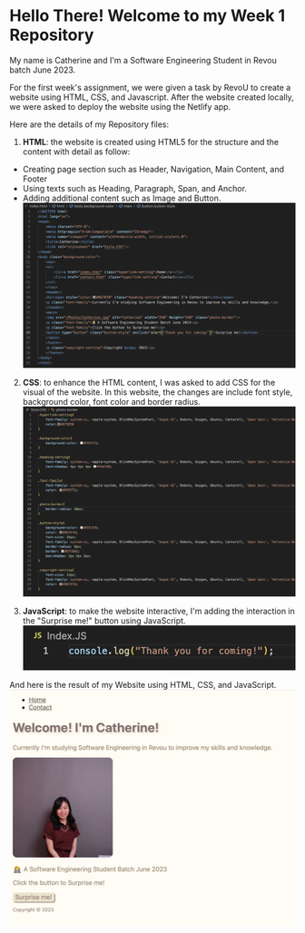 # Hello There! Welcome to my Week 1 Repository

My name is Catherine and I'm a Software Engineering Student in Revou batch June 2023.

For the first week's assignment, we were given a task by RevoU to create a website using HTML, CSS, and Javascript. After the website created locally, we were asked to deploy the website using the Netlify app.

Here are the details of my Repository files:

1. **HTML**: the website is created using HTML5 for the structure and the content with detail as follow:
* Creating page section such as Header, Navigation, Main Content, and Footer
* Using texts such as Heading, Paragraph, Span, and Anchor.
* Adding additional content such as Image and Button.
![HTML Code](Photos/HTML.png) 

2. **CSS**: to enhance the HTML content, I was asked to add CSS for the visual of the website. In this website, the changes are include font style, background color, font color and border radius.
![CSS Code](Photos/CSS.png)

3. **JavaScript**: to make the website interactive, I'm adding the interaction in the "Surprise me!" button using JavaScript.
![JavaScript Code](Photos/JavaScript.png)

And here is the result of my Website using HTML, CSS, and JavaScript.
![Website Result](Photos/website.png)
 
